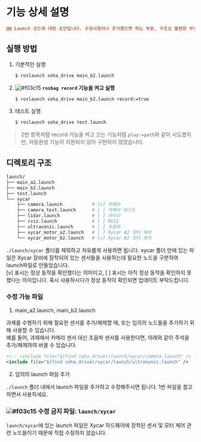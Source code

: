 # 기능 상세 설명

```diff
@@ Launch 코드에 대한 초안입니다. 수정사항이나 추가했으면 하는 부분, 구조상 불편한 부분이 있으면 알려주세요. @@
```



## 실행 방법


1. 기본적인 실행

    ```bash
    $ roslaunch soha_drive main_b2.launch
    ```

2. ![#f03c15](https://via.placeholder.com/15/f03c15/000000?text=+) **`rosbag record` 기능을 켜고 실행**

    ```bash
    $ roslaunch soha_drive main_b2.launch record:=true
    ```

3. 테스트 실행

    ```bash
    $ roslaunch soha_drive test.launch
    ```

> 2번 항목처럼 record 기능을 켜고 끄는 기능처럼 `play:=path`와 같이 시도했지만, 자동완성 기능이 지원되지 않아 구현하지 않았습니다.



## 디렉토리 구조

```bash
launch/
├── main_a2.launch
├── main_b2.launch
├── test.launch
└── xycar
    ├── camera.launch           # [v] 카메라
    ├── camera_test.launch      # [ ] 카메라 테스트
    ├── lidar.launch            # [ ] 라이다
    ├── rviz.launch             # [ ] RVIZ
    ├── ultrasonic.launch       # [ ] 초음파
    ├── xycar_motor_a2.launch   # [ ] Xycar A2 모터 제어
    └── xycar_motor_b2.launch   # [v] Xycar B2 모터 제어
```

`./launch/xycar` 폴더를 제외하고 자유롭게 사용하면 됩니다. xycar 폴더 안에 있는 파일은 Xycar 장비에 장착되어 있는 센서들을 사용하는데 필요한 노드을 구분하여 launch파일로 만들었습니다.  
[v] 표시는 정상 동작을 확인했다는 의미이고, [ ] 표시는 아직 정상 동작을 확인하지 못했다는 의미입니다. 혹시 사용하시다가 정상 동작이 확인되면 업데이트 부탁드립니다.



### 수정 가능 파일

1. main_a2.launch, main_b2.launch

과제를 수행하기 위해 필요한 센서를 추가/해제할 때, 또는 임의의 노드들을 추가하기 위해 사용할 수 있습니다.  
예를 들어, 과제에서 카메라 센서 대신 초음파 센서를 사용한다면, 아래와 같이 주석을 추가/해제하여 바꿀 수 있습니다.

```XML
<!-- <include file="$(find soha_drive)/launch/xycar/camera.launch" /> -->
<include file="$(find soha_drive)/xycar/launch/ultrasonic.launch" />

```

2. 임의의 launch 파일 추가

`./launch` 폴더 내애서 launch 파일을 추가하고 수정해주시면 됩니다. 1번 파일을 참고하면서 사용하세요.



### ![#f03c15](https://via.placeholder.com/15/f03c15/000000?text=+) 수정 금지 파일: `launch/xycar`

`launch/xycar`에 있는 launch 파일은 Xycar 하드웨어에 장착된 센서 및 모터 제어 관련 노드들이기 때문에 직접 수정하지 않습니다. 
